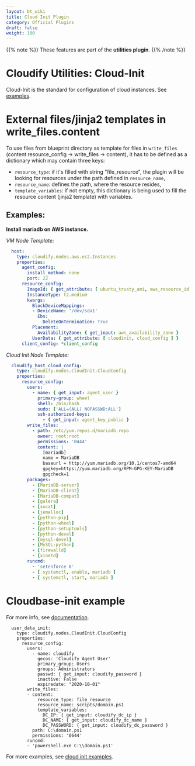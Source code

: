 ```yaml
---
layout: bt_wiki
title: Cloud Init Plugin
category: Official Plugins
draft: false
weight: 100
---
```

{{% note %}}
These features are part of the **utilities plugin**.
{{% /note %}}

# Cloudify Utilities: Cloud-Init

Cloud-Init is the standard for configuration of cloud instances. See [examples](http://cloudinit.readthedocs.io/en/latest/topics/examples.html).


# External files/jinja2 templates in write_files.content

To use files from blueprint directory as template for files in `write_files`
(content resource_config -> write_files -> content), it has to be defined as
a dictionary which may contain three keys:

  * `resource_type`: if it's filled with string "file_resource", the plugin
will be looking for resources under the path defined in `resource_name`,
  * `resource_name`: defines the path, where the resource resides,
  * `template_variables`: if not empty, this dictionary is being used to fill
the resource content (jinja2 template) with variables.


## Examples:

**Install mariadb on AWS instance.**

_VM Node Template:_

```yaml
  host:
    type: cloudify.nodes.aws.ec2.Instances
    properties:
      agent_config:
        install_method: none
        port: 22
      resource_config:
        ImageId: { get_attribute: [ ubuntu_trusty_ami, aws_resource_id ] }
        InstanceType: t2.medium
        kwargs:
          BlockDeviceMappings:
          - DeviceName: '/dev/sda1'
            Ebs:
              DeleteOnTermination: True
          Placement:
            AvailabilityZone: { get_input: aws_availability_zone }
          UserData: { get_attribute: [ cloudinit, cloud_config ] }
      client_config: *client_config
```

_Cloud Init Node Template:_


```yaml
  cloudify_host_cloud_config:
    type: cloudify.nodes.CloudInit.CloudConfig
    properties:
      resource_config:
        users:
          - name: { get_input: agent_user }
            primary-group: wheel
            shell: /bin/bash
            sudo: ['ALL=(ALL) NOPASSWD:ALL']
            ssh-authorized-keys:
              - { get_input: agent_key_public }
        write_files:
          - path: /etc/yum.repos.d/mariadb.repo
            owner: root:root
            permissions: '0444'
            content: |
              [mariadb]
              name = MariaDB
              baseurl = http://yum.mariadb.org/10.1/centos7-amd64
              gpgkey=https://yum.mariadb.org/RPM-GPG-KEY-MariaDB
              gpgcheck=1
        packages:
          - [MariaDB-server]
          - [MariaDB-client]
          - [MariaDB-compat]
          - [galera]
          - [socat]
          - [jemalloc]
          - [python-pip]
          - [python-wheel]
          - [python-setuptools]
          - [python-devel]
          - [mysql-devel]
          - [MySQL-python]
          - [firewalld]
          - [xinetd]
        runcmd:
          - 'setenforce 0'
          - [ systemctl, enable, mariadb ]
          - [ systemctl, start, mariadb ]
```



# Cloudbase-init example

For more info, see [documentation](https://cloudbase-init.readthedocs.io/en/latest/userdata.html).

```
  user_data_init:
    type: cloudify.nodes.CloudInit.CloudConfig
    properties:
      resource_config:
        users:
          - name: cloudify
            gecos: 'Cloudify Agent User'
            primary_group: Users
            groups: Administrators
            passwd: { get_input: cloudify_password }
            inactive: False
            expiredate: "2020-10-01"
        write_files:
        - content:
            resource_type: file_resource
            resource_name: scripts/domain.ps1
            template_variables:
              DC_IP: { get_input: cloudify_dc_ip }
              DC_NAME: { get_input: cloudify_dc_name }
              DC_PASSWORD: { get_input: cloudify_dc_password }
          path: C:\domain.ps1
          permissions: '0644'
        runcmd:
        - 'powershell.exe C:\\domain.ps1'
```


For more examples, see [cloud init examples](https://github.com/cloudify-community/blueprint-examples/tree/master/utilities-examples/cloudify_cloudinit).
